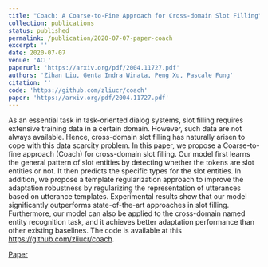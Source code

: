 ```yaml
---
title: "Coach: A Coarse-to-Fine Approach for Cross-domain Slot Filling"
collection: publications
status: published
permalink: /publication/2020-07-07-paper-coach
excerpt: ''
date: 2020-07-07
venue: 'ACL'
paperurl: 'https://arxiv.org/pdf/2004.11727.pdf'
authors: 'Zihan Liu, Genta Indra Winata, Peng Xu, Pascale Fung'
citation: ''
code: 'https://github.com/zliucr/coach'
paper: 'https://arxiv.org/pdf/2004.11727.pdf'
---
```

As an essential task in task-oriented dialog systems, slot filling requires extensive training data in a certain domain. However, such data are not always available. Hence, cross-domain slot filling has naturally arisen to cope with this data scarcity problem. In this paper, we propose a Coarse-to-fine approach (Coach) for cross-domain slot filling. Our model first learns the general pattern of slot entities by detecting whether the tokens are slot entities or not. It then predicts the specific types for the slot entities. In addition, we propose a template regularization approach to improve the adaptation robustness by regularizing the representation of utterances based on utterance templates. Experimental results show that our model significantly outperforms state-of-the-art approaches in slot filling. Furthermore, our model can also be applied to the cross-domain named entity recognition task, and it achieves better adaptation performance than other existing baselines. The code is available at this https://github.com/zliucr/coach. 

[Paper](https://arxiv.org/pdf/2004.11727.pdf)